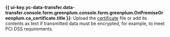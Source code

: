 
**{{ ui-key.yc-data-transfer.data-transfer.console.form.greenplum.console.form.greenplum.OnPremiseGreenplum.ca_certificate.title }}**: Upload the [certificate](../../../../../managed-greenplum/operations/connect.md#get-ssl-cert) file or add its contents as text if transmitted data must be encrypted, for example, to meet PCI DSS requirements.
